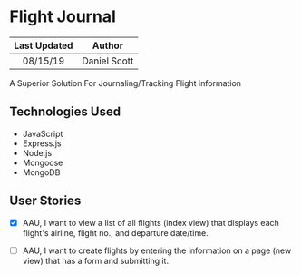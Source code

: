 # Flight Journal

| Last Updated | Author |
|:-------:|:--------:|
| 08/15/19| Daniel Scott


A Superior Solution For Journaling/Tracking Flight information


## Technologies Used

- JavaScript
- Express.js
- Node.js
- Mongoose
- MongoDB


## User Stories

- [X] AAU, I want to view a list of all flights (index view) that displays each flight's airline, flight no., and departure date/time.

- [ ] AAU, I want to create flights by entering the information on a page (new view) that has a form and submitting it.


